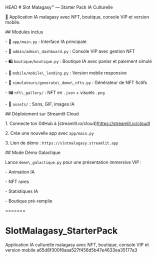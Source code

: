 HEAD
\# Slot Malagasy™ — Starter Pack IA Culturelle



🎯 Application IA malagasy avec NFT, boutique, console VIP et version mobile.



\## Modules inclus

\- 🎰 `app/main.py` : Interface IA principale

\- 🧠 `admin/admin\_dashboard.py` : Console VIP avec gestion NFT

\- 🛍️ `boutique/boutique.py` : Boutique IA avec panier et paiement simulé

\- 📱 `mobile/mobile\_landing.py` : Version mobile responsive

\- 🧬 `simulateurs/generate\_demo\_nfts.py` : Générateur de NFT fictifs

\- 🖼️ `nft\_gallery/` : NFT en `.json` + visuels `.png`

\- 🎵 `assets/` : Sons, GIF, images IA



\## Déploiement sur Streamlit Cloud

1\. Connecte ton GitHub à \[streamlit.io/cloud](https://streamlit.io/cloud)

2\. Crée une nouvelle app avec `app/main.py`

3\. Lien de démo : `https://slotmalagasy.streamlit.app`



\## Mode Démo Galactique

Lance `demo\_galactique.py` pour une présentation immersive VIP :

\- Animation IA

\- NFT rares

\- Statistiques IA

\- Boutique pré-remplie



=======
# SlotMalagasy_StarterPack
Application IA culturelle malagasy avec NFT, boutique, console VIP et version mobile
a65d8f300f8aaa527f456d5b47e4633ea35177a3
